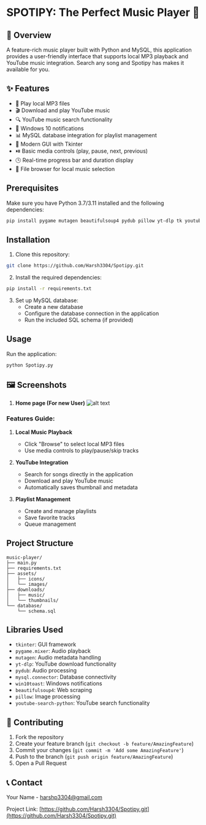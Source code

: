 # SPOTIPY: The Perfect Music Player 🎵

## 📝 Overview

A feature-rich music player built with Python and MySQL, this application provides a user-friendly interface that supports local MP3 playback and YouTube music integration. Search any song and Spotipy has makes it available for you.

## ✨ Features

- 🎵 Play local MP3 files
- 🎬 Download and play YouTube music
- 🔍 YouTube music search functionality
- 📱 Windows 10 notifications
- 📊 MySQL database integration for playlist management
- 🎨 Modern GUI with Tkinter
- ⏯️ Basic media controls (play, pause, next, previous)
- 🕒 Real-time progress bar and duration display
- 📂 File browser for local music selection

## Prerequisites

Make sure you have Python 3.7/3.11 installed and the following dependencies:

```bash
pip install pygame mutagen beautifulsoup4 pydub pillow yt-dlp tk youtube-search-python win10toast pywin32 requests pythumb mysql-connector-python
```

## Installation

1. Clone this repository:
```bash
git clone https://github.com/Harsh3304/Spotipy.git
```

2. Install the required dependencies:
```bash
pip install -r requirements.txt
```

3. Set up MySQL database:
   - Create a new database
   - Configure the database connection in the application
   - Run the included SQL schema (if provided)

## Usage

Run the application:
```bash
python Spotipy.py
```

## 🖼️ Screenshots

1. **Home page (For new User)**
    ![alt text](Images/home_screen.png)

### Features Guide:

1. **Local Music Playback**
   - Click "Browse" to select local MP3 files
   - Use media controls to play/pause/skip tracks

2. **YouTube Integration**
   - Search for songs directly in the application
   - Download and play YouTube music
   - Automatically saves thumbnail and metadata

3. **Playlist Management**
   - Create and manage playlists
   - Save favorite tracks
   - Queue management

## Project Structure

```
music-player/
├── main.py
├── requirements.txt
├── assets/
│   ├── icons/
│   └── images/
├── downloads/
│   ├── music/
│   └── thumbnails/
└── database/
    └── schema.sql
```

## Libraries Used

- `tkinter`: GUI framework
- `pygame.mixer`: Audio playback
- `mutagen`: Audio metadata handling
- `yt-dlp`: YouTube download functionality
- `pydub`: Audio processing
- `mysql.connector`: Database connectivity
- `win10toast`: Windows notifications
- `beautifulsoup4`: Web scraping
- `pillow`: Image processing
- `youtube-search-python`: YouTube search functionality

## 🤝 Contributing

1. Fork the repository
2. Create your feature branch (`git checkout -b feature/AmazingFeature`)
3. Commit your changes (`git commit -m 'Add some AmazingFeature'`)
4. Push to the branch (`git push origin feature/AmazingFeature`)
5. Open a Pull Request


## 📞 Contact

Your Name - harshp3304@gmail.com

Project Link: [https://github.com/Harsh3304/Spotipy.git](https://github.com/Harsh3304/Spotipy.git)